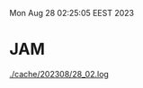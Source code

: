 Mon Aug 28 02:25:05 EEST 2023
# JAM
<a href='./cache/202308/28_02.log'>./cache/202308/28_02.log</a>
